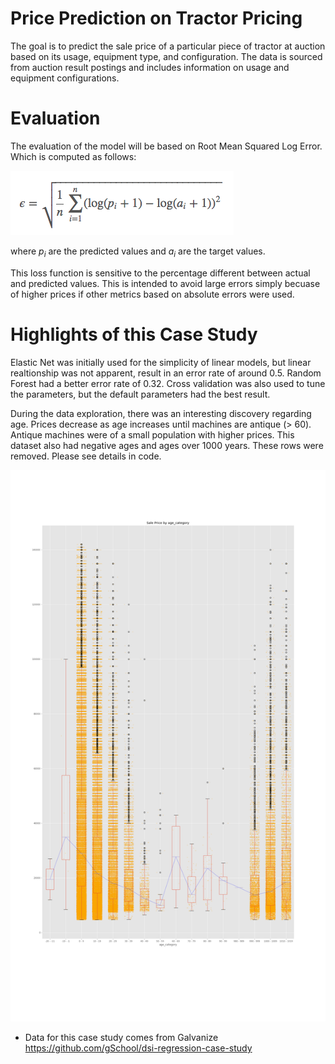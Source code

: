 
Price Prediction on Tractor Pricing
======================


The goal is to predict the sale price of a particular piece of
tractor at auction based on its usage, equipment type, and
configuration.  The data is sourced from auction result postings and includes information on usage and equipment configurations.


Evaluation
======================
The evaluation of the model will be based on Root Mean Squared Log Error.
Which is computed as follows:

![Root Mean Squared Logarithmic Error](images/rmsle.png)

where *p<sub>i</sub>* are the predicted values and *a<sub>i</sub>* are the
target values.

This loss function is sensitive to the percentage different between actual and predicted values. This is intended to avoid large errors simply becuase of higher prices if other metrics based on absolute errors were used.

Highlights of this Case Study
======================

Elastic Net was initially used for the simplicity of linear models, but linear realtionship was not apparent, result in an error rate of around 0.5. Random Forest had a better error rate of 0.32. Cross validation was also used to tune the parameters, but the default parameters had the best result.

During the data exploration, there was an interesting discovery regarding age. Prices decrease as age increases until machines are antique (> 60). Antique machines were of a small population with higher prices. This dataset also had negative ages and ages over 1000 years. These rows were removed. Please see details in code.

![Sale Price by Age](images/Sales_Price_By_Age.png)

* Data for this case study comes from Galvanize 
https://github.com/gSchool/dsi-regression-case-study

